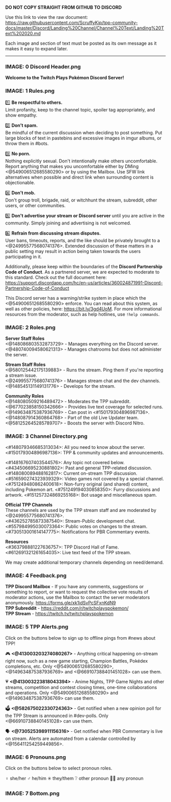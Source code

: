 **DO NOT COPY STRAIGHT FROM GITHUB TO DISCORD**

Use this link to view the raw document: <https://raw.githubusercontent.com/ScruffyKip/tpp-community-docs/master/Discord/Landing%20Channel/Channel%20Text/Landing%20Text%202020.md>

Each image and section of text must be posted as its own message as it makes it easy to expand later.

----- 

### IMAGE: 0 Discord Header.png ###

**Welcome to the Twitch Plays Pokémon Discord Server!**

### IMAGE: 1 Rules.png ###

:one: **Be respectful to others.**  
Limit profanity, keep to the channel topic, spoiler tag appropriately, and show empathy.

:two: **Don’t spam.**  
Be mindful of the current discussion when deciding to post something. Put large blocks of text in pastebins and excessive images in imgur albums, or throw them in #bots.

:three: **No porn.**  
Nothing explicitly sexual. Don't intentionally make others uncomfortable. Report anything that makes you uncomfortable either by DMing <@549006512685580290> or by using the Mailbox. Use SFW link alternatives when possible and direct link when surrounding content is objectionable.

:four: **Don’t mob.**  
Don't group troll, brigade, raid, or witchhunt the stream, subreddit, other users, or other communities.

:five: **Don't advertise your stream or Discord server** until you are active in the community. 
Simply joining and advertising is not welcomed.

:six: **Refrain from discussing stream disputes.**  
User bans, timeouts, reports, and the like should be privately brought to a <@249955775680741376>. Extended discussion of these matters in a public setting may result in action being taken towards the users participating in it.

Additionally, please keep within the boundaries of the **Discord Partnership Code of Conduct**.  As a partnered server, we are expected to moderate to this standard.  Check out the full document here: <https://support.discordapp.com/hc/en-us/articles/360024871991-Discord-Partnership-Code-of-Conduct>

This Discord server has a warning/strike system in place which the <@549006512685580290> enforce. You can read about this system, as well as other policies, here: <https://bit.ly/3gd4UoM>. For more informational resources from the moderator, such as help hotlines, use `!help commands`.

### IMAGE: 2 Roles.png ###

**Server Staff Roles**  
<@148086803532873729> - Manages everything on the Discord server.  
<@480740094580621313> - Manages chatrooms but does not administer the server.  

**Stream Staff Roles**  
<@580125442175139883> - Runs the stream. Ping them if you're reporting a stream issue.  
<@249955775680741376> - Manages stream chat and the dev channels.  
<@148545131149131776> - Develops for the stream.  

**Community Roles**  
<@148080509216489472> - Moderates the TPP subreddit.  
<@677023858150342666> - Provides live text coverage for selected runs.  
<@149634875387936769> - Can post in <#150179304896987136>.  
<@148087914360864768> - Part of the old Live Updater team.  
<@581252645285789707> - Boosts the server with Discord Nitro.  

### IMAGE: 3 Channel Directory.png ###

<#148079346685313034>: All you need to know about the server.  
<#150179304896987136>: TPP & community updates and announcements.  

<#148167607403544576>: Any topic not covered below.
<#434506695230881802>: Past and general TPP-related discussion.
<#148080089488162817>: Current on-stream TPP discussion.
<#516590274323939329>: Video games not covered by a special channel.
<#751249480862400618>: Non-furry original (and shared) content, including Pokemon art.
<#751249194030858350>: Furry discussions and artwork.
<#151257324869255168>: Bot usage and miscellaneous spam.

**Official TPP Channels**  
These channels are used by the TPP stream staff and are moderated by <@249955775680741376>.  
<#436252785873387540>: Stream-Public development chat.  
<#557984995030073364>: Public votes on changes to the stream.
<#730513001614147775>: Notifications for PBR Commentary events.  

**Resources**  
<#363798881227636757>: TPP Discord Hall of Fame.  
<#612691321261654035>: Live text feed of the TPP stream.  

We may create additional temporary channels depending on need/demand.  

### IMAGE: 4 Feedback.png ###

**TPP Discord Mailbox** - If you have any comments, suggestions or something to report, or want to request the collective vote results of moderator actions, use the Mailbox to contact the server moderators anonymously. <https://forms.gle/xk1idSvPcSFxnKdN9>  
**TPP Subreddit** - <https://reddit.com/r/twitchplayspokemon/>  
**TPP Stream** - <https://twitch.tv/twitchplayspokemon>  

### IMAGE: 5 TPP Alerts.png ###

Click on the buttons below to sign up to offline pings from #news about TPP!

:video_game: **<@413003203274080267>** - Anything critical happening on-stream right now, such as a new game starting, Champion Battles, Pokédex completions, etc. Only <@549006512685580290>, <@149634875387936769> and <@669107388401451028> can use them. 

:heartpulse: **<@413003223818043394>** - Anime Nights, TPP Game Nights and other streams, competition and contest closing times, one-time collaborations and operations. Only <@549006512685580290>  and <@149634875387936769> can use them.

:ballot_box: **<@582675022330724363>** - Get notified when a new opinion poll for the TPP Stream is announced in #dev-polls.  Only <@669107388401451028> can use them.

:speaking_head: **<@730525398911156316>** - Get notified when PBR Commentary is live on stream. Alerts are automated from a calendar controlled by <@156411254259449856>.

### IMAGE: 6 Pronouns.png ###

Click on the buttons below to select pronoun roles.

:female_sign: she/her
:male_sign: he/him
:eight_spoked_asterisk: they/them
:grey_question: other pronoun
:rainbow_flag: any pronoun

### IMAGE: 7 Bottom.png ###